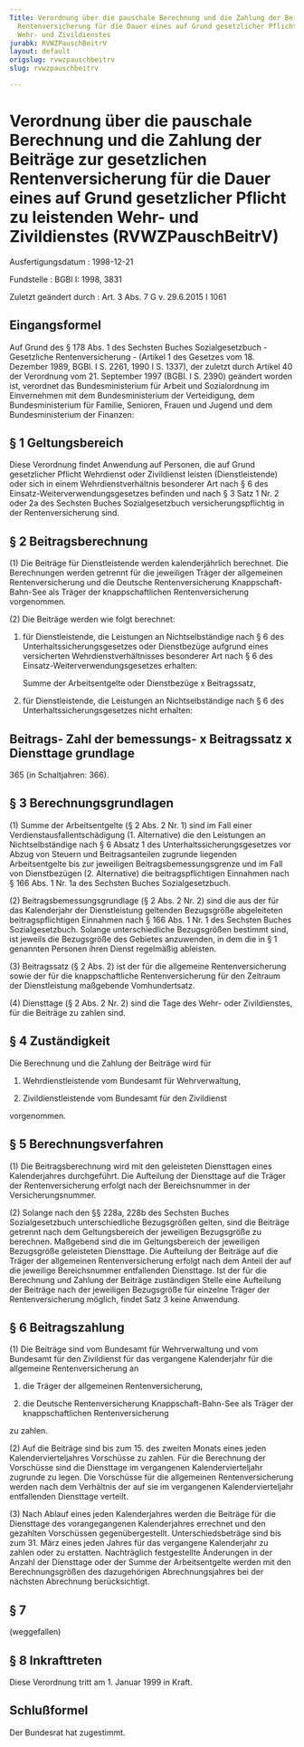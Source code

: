 ```yaml
---
Title: Verordnung über die pauschale Berechnung und die Zahlung der Beiträge zur gesetzlichen
  Rentenversicherung für die Dauer eines auf Grund gesetzlicher Pflicht zu leistenden
  Wehr- und Zivildienstes
jurabk: RVWZPauschBeitrV
layout: default
origslug: rvwzpauschbeitrv
slug: rvwzpauschbeitrv

---
```


# Verordnung über die pauschale Berechnung und die Zahlung der Beiträge zur gesetzlichen Rentenversicherung für die Dauer eines auf Grund gesetzlicher Pflicht zu leistenden Wehr- und Zivildienstes (RVWZPauschBeitrV)

Ausfertigungsdatum
:   1998-12-21

Fundstelle
:   BGBl I: 1998, 3831

Zuletzt geändert durch
:   Art. 3 Abs. 7 G v. 29.6.2015 I 1061


## Eingangsformel

Auf Grund des § 178 Abs. 1 des Sechsten Buches Sozialgesetzbuch -
Gesetzliche Rentenversicherung - (Artikel 1 des Gesetzes vom 18.
Dezember 1989, BGBl. I S. 2261, 1990 I S. 1337), der zuletzt durch
Artikel 40 der Verordnung vom 21. September 1997 (BGBl. I S. 2390)
geändert worden ist, verordnet das Bundesministerium für Arbeit und
Sozialordnung im Einvernehmen mit dem Bundesministerium der
Verteidigung, dem Bundesministerium für Familie, Senioren, Frauen und
Jugend und dem Bundesministerium der Finanzen:


## § 1 Geltungsbereich

Diese Verordnung findet Anwendung auf Personen, die auf Grund
gesetzlicher Pflicht Wehrdienst oder Zivildienst leisten
(Dienstleistende) oder sich in einem Wehrdienstverhältnis besonderer
Art nach § 6 des Einsatz-Weiterverwendungsgesetzes befinden und nach §
3 Satz 1 Nr. 2 oder 2a des Sechsten Buches Sozialgesetzbuch
versicherungspflichtig in der Rentenversicherung sind.


## § 2 Beitragsberechnung

(1) Die Beiträge für Dienstleistende werden kalenderjährlich
berechnet. Die Berechnungen werden getrennt für die jeweiligen Träger
der allgemeinen Rentenversicherung und die Deutsche Rentenversicherung
Knappschaft-Bahn-See als Träger der knappschaftlichen
Rentenversicherung vorgenommen.

(2) Die Beiträge werden wie folgt berechnet:

1.  für Dienstleistende, die Leistungen an Nichtselbständige nach § 6 des
    Unterhaltssicherungsgesetzes oder Dienstbezüge aufgrund eines
    versicherten Wehrdienstverhältnisses besonderer Art nach § 6 des
    Einsatz-Weiterverwendungsgesetzes erhalten:

    Summe der Arbeitsentgelte oder Dienstbezüge x Beitragssatz,


2.  für Dienstleistende, die Leistungen an Nichtselbständige nach § 6 des
    Unterhaltssicherungsgesetzes nicht erhalten:



Beitrags-                            Zahl der
bemessungs-   x   Beitragssatz   x   Diensttage
grundlage
-----------------------------------------------
365 (in Schaltjahren: 366).


## § 3 Berechnungsgrundlagen

(1) Summe der Arbeitsentgelte (§ 2 Abs. 2 Nr. 1) sind im Fall einer
Verdienstausfallentschädigung (1. Alternative) die den Leistungen an
Nichtselbständige nach § 6 Absatz 1 des Unterhaltssicherungsgesetzes
vor Abzug von Steuern und Beitragsanteilen zugrunde liegenden
Arbeitsentgelte bis zur jeweiligen Beitragsbemessungsgrenze und im
Fall von Dienstbezügen (2. Alternative) die beitragspflichtigen
Einnahmen nach § 166 Abs. 1 Nr. 1a des Sechsten Buches
Sozialgesetzbuch.

(2) Beitragsbemessungsgrundlage (§ 2 Abs. 2 Nr. 2) sind die aus der
für das Kalenderjahr der Dienstleistung geltenden Bezugsgröße
abgeleiteten beitragspflichtigen Einnahmen nach § 166 Abs. 1 Nr. 1 des
Sechsten Buches Sozialgesetzbuch. Solange unterschiedliche
Bezugsgrößen bestimmt sind, ist jeweils die Bezugsgröße des Gebietes
anzuwenden, in dem die in § 1 genannten Personen ihren Dienst
regelmäßig ableisten.

(3) Beitragssatz (§ 2 Abs. 2) ist der für die allgemeine
Rentenversicherung sowie der für die knappschaftliche
Rentenversicherung für den Zeitraum der Dienstleistung maßgebende
Vomhundertsatz.

(4) Diensttage (§ 2 Abs. 2 Nr. 2) sind die Tage des Wehr- oder
Zivildienstes, für die Beiträge zu zahlen sind.


## § 4 Zuständigkeit

Die Berechnung und die Zahlung der Beiträge wird für

1.  Wehrdienstleistende vom Bundesamt für Wehrverwaltung,


2.  Zivildienstleistende vom Bundesamt für den Zivildienst



vorgenommen.


## § 5 Berechnungsverfahren

(1) Die Beitragsberechnung wird mit den geleisteten Diensttagen eines
Kalenderjahres durchgeführt. Die Aufteilung der Diensttage auf die
Träger der Rentenversicherung erfolgt nach der Bereichsnummer in der
Versicherungsnummer.

(2) Solange nach den §§ 228a, 228b des Sechsten Buches
Sozialgesetzbuch unterschiedliche Bezugsgrößen gelten, sind die
Beiträge getrennt nach dem Geltungsbereich der jeweiligen Bezugsgröße
zu berechnen. Maßgebend sind die im Geltungsbereich der jeweiligen
Bezugsgröße geleisteten Diensttage. Die Aufteilung der Beiträge auf
die Träger der allgemeinen Rentenversicherung erfolgt nach dem Anteil
der auf die jeweilige Bereichsnummer entfallenden Diensttage. Ist der
für die Berechnung und Zahlung der Beiträge zuständigen Stelle eine
Aufteilung der Beiträge nach der jeweiligen Bezugsgröße für einzelne
Träger der Rentenversicherung möglich, findet Satz 3 keine Anwendung.


## § 6 Beitragszahlung

(1) Die Beiträge sind vom Bundesamt für Wehrverwaltung und vom
Bundesamt für den Zivildienst für das vergangene Kalenderjahr für die
allgemeine Rentenversicherung an

1.  die Träger der allgemeinen Rentenversicherung,


2.  die Deutsche Rentenversicherung Knappschaft-Bahn-See als Träger der
    knappschaftlichen Rentenversicherung



zu zahlen.

(2) Auf die Beiträge sind bis zum 15. des zweiten Monats eines jeden
Kalendervierteljahres Vorschüsse zu zahlen. Für die Berechnung der
Vorschüsse sind die Diensttage im vergangenen Kalendervierteljahr
zugrunde zu legen. Die Vorschüsse für die allgemeinen
Rentenversicherung werden nach dem Verhältnis der auf sie im
vergangenen Kalendervierteljahr entfallenden Diensttage verteilt.

(3) Nach Ablauf eines jeden Kalenderjahres werden die Beiträge für die
Diensttage des vorangegangenen Kalenderjahres errechnet und den
gezahlten Vorschüssen gegenübergestellt. Unterschiedsbeträge sind bis
zum 31. März eines jeden Jahres für das vergangene Kalenderjahr zu
zahlen oder zu erstatten. Nachträglich festgestellte Änderungen in der
Anzahl der Diensttage oder der Summe der Arbeitsentgelte werden mit
den Berechnungsgrößen des dazugehörigen Abrechnungsjahres bei der
nächsten Abrechnung berücksichtigt.


## § 7

(weggefallen)


## § 8 Inkrafttreten

Diese Verordnung tritt am 1. Januar 1999 in Kraft.


## Schlußformel

Der Bundesrat hat zugestimmt.

